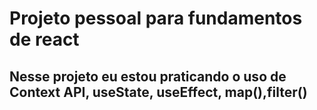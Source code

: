 # Projeto pessoal para fundamentos de react

## Nesse projeto eu estou praticando o uso de Context API, useState, useEffect, map(),filter()
